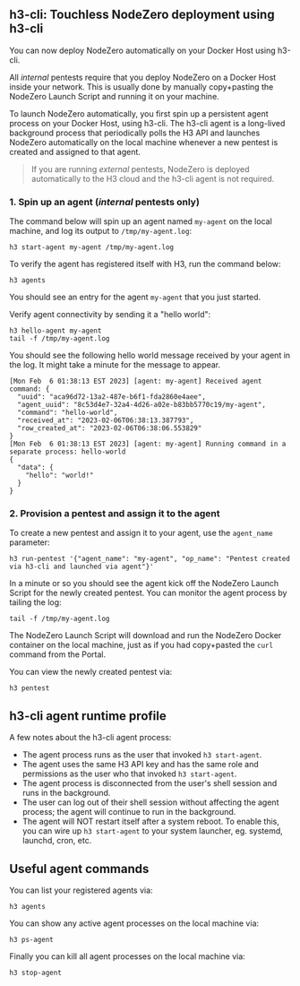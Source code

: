 
## h3-cli: Touchless NodeZero deployment using h3-cli 

You can now deploy NodeZero automatically on your Docker Host using h3-cli.

All _internal_ pentests require that you deploy NodeZero on a Docker Host inside your network.
This is usually done by manually copy+pasting the NodeZero Launch Script and running it on your machine.

To launch NodeZero automatically, you first spin up a persistent agent process on your Docker Host, using h3-cli.
The h3-cli agent is a long-lived background process that periodically polls the H3 API and launches NodeZero 
automatically on the local machine whenever a new pentest is created and assigned to that agent.

> If you are running _external_ pentests, NodeZero is deployed automatically to the H3 cloud
and the h3-cli agent is not required.


### 1. Spin up an agent (_internal_ pentests only)

The command below will spin up an agent named `my-agent` on the local machine, and log its
output to `/tmp/my-agent.log`:

```shell
h3 start-agent my-agent /tmp/my-agent.log
```

To verify the agent has registered itself with H3, run the command below:

```shell
h3 agents
```

You should see an entry for the agent `my-agent` that you just started.

Verify agent connectivity by sending it a "hello world":

```shell
h3 hello-agent my-agent 
tail -f /tmp/my-agent.log
```

You should see the following hello world message received by your agent in the log.
It might take a minute for the message to appear.

```
[Mon Feb  6 01:38:13 EST 2023] [agent: my-agent] Received agent command: {
  "uuid": "aca96d72-13a2-487e-b6f1-fda2860e4aee",
  "agent_uuid": "8c53d4e7-32a4-4d26-a02e-b83bb5770c19/my-agent",
  "command": "hello-world",
  "received_at": "2023-02-06T06:38:13.387793",
  "row_created_at": "2023-02-06T06:38:06.553829"
}
[Mon Feb  6 01:38:13 EST 2023] [agent: my-agent] Running command in a separate process: hello-world
{
  "data": {
    "hello": "world!"
  }
}
```


### 2. Provision a pentest and assign it to the agent 

To create a new pentest and assign it to your agent, use the `agent_name` parameter:

```shell
h3 run-pentest '{"agent_name": "my-agent", "op_name": "Pentest created via h3-cli and launched via agent"}'
```

In a minute or so you should see the agent kick off the NodeZero Launch Script for the newly
created pentest.  You can monitor the agent process by tailing the log:

```shell
tail -f /tmp/my-agent.log
```

The NodeZero Launch Script will download and run the NodeZero Docker container
on the local machine, just as if you had copy+pasted the `curl` command from the Portal.

You can view the newly created pentest via:

```shell
h3 pentest 
```


## h3-cli agent runtime profile

A few notes about the h3-cli agent process:

* The agent process runs as the user that invoked `h3 start-agent`.
* The agent uses the same H3 API key and has the same role and permissions as the user who that invoked `h3 start-agent`.
* The agent process is disconnected from the user's shell session and runs in the background.
* The user can log out of their shell session without affecting the agent process; the agent will continue to run in the background.
* The agent will NOT restart itself after a system reboot. To enable this, you can wire up `h3 start-agent` to your system launcher, eg. systemd, launchd, cron, etc.



## Useful agent commands


You can list your registered agents via:

```shell
h3 agents
```

You can show any active agent processes on the local machine via:

```shell
h3 ps-agent 
```

Finally you can kill all agent processes on the local machine via:

```shell
h3 stop-agent
```

